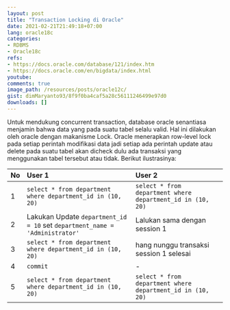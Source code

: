 ```yaml
---
layout: post
title: "Transaction Locking di Oracle"
date: 2021-02-21T21:49:18+07:00
lang: oracle18c
categories:
- RDBMS
- Oracle18c
refs: 
- https://docs.oracle.com/database/121/index.htm
- https://docs.oracle.com/en/bigdata/index.html
youtube: 
comments: true
image_path: /resources/posts/oracle12c/
gist: dimMaryanto93/8f9f0ba4caf5a28c56111246499e97d0
downloads: []
---
```


Untuk mendukung concurrent transaction, database oracle senantiasa menjamin bahwa data yang pada suatu tabel selalu valid. Hal ini dilakukan oleh oracle dengan makanisme Lock. Oracle menerapkan row-level lock pada setiap perintah modifikasi data jadi setiap ada perintah update atau delete pada suatu tabel akan dicheck dulu ada transaksi yang menggunakan tabel tersebut atau tidak. Berikut ilustrasinya:

| No    | User 1   | User 2 |
| :---  | :---     | :---   |
| 1     | `select * from department where department_id in (10, 20)`| `select * from department where department_id in (10, 20)` |
| 2     | Lakukan Update `department_id = 10` set `department_name = 'Administrator'`| Lalukan sama dengan session 1 |
| 3     | `select * from department where department_id in (10, 20)`| hang nunggu transaksi session 1 selesai |
| 4     | `commit`| - |
| 5     | `select * from department where department_id in (10, 20)`| `select * from department where department_id in (10, 20)` |
